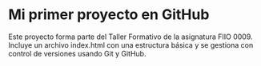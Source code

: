 # Mi primer proyecto en GitHub

Este proyecto forma parte del Taller Formativo de la asignatura FIIO 0009.
Incluye un archivo index.html con una estructura básica y se gestiona con control de versiones usando Git y GitHub.
